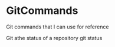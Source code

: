# GitCommands
Git commands that I can use for reference

Git athe status of a repository
  git status


